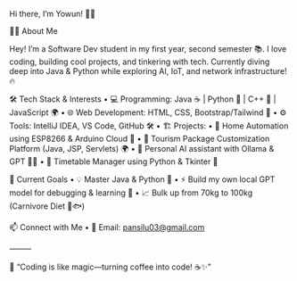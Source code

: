 Hi there, I’m Yowun! 👋🚀

🧑‍💻 About Me

Hey! I’m a Software Dev student in my first year, second semester 📚. I love coding, building cool projects, and tinkering with tech. Currently diving deep into Java & Python while exploring AI, IoT, and network infrastructure! 🔥

🛠️ Tech Stack & Interests
	•	💻 Programming: Java ☕ | Python 🐍 | C++ 🚀 | JavaScript 🌍
	•	🌐 Web Development: HTML, CSS, Bootstrap/Tailwind 🎨
	•	⚙️ Tools: IntelliJ IDEA, VS Code, GitHub 🛠️
	•	🏗️ Projects:
	•	🔹 Home Automation using ESP8266 & Arduino Cloud 🤖
	•	🔹 Tourism Package Customization Platform (Java, JSP, Servlets) 🌍
	•	🔹 Personal AI assistant with Ollama & GPT 🤖💡
	•	🔹 Timetable Manager using Python & Tkinter 📅

🚀 Current Goals
	•	💡 Master Java & Python 🧠
	•	⚡ Build my own local GPT model for debugging & learning 🤖
	•	📈 Bulk up from 70kg to 100kg (Carnivore Diet 🍗🐟)

📫 Connect with Me
	•	💌 Email: pansilu03@gmail.com
 
⸻

💙 “Coding is like magic—turning coffee into code! ☕✨”
